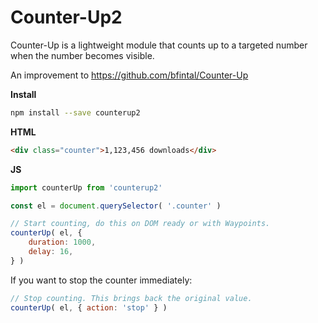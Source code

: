 # Counter-Up2
Counter-Up is a lightweight module that counts up to a targeted number when the number becomes visible.

An improvement to https://github.com/bfintal/Counter-Up

**Install**
```bash
npm install --save counterup2
```

**HTML**
```html
<div class="counter">1,123,456 downloads</div>
```

**JS**
```js
import counterUp from 'counterup2'

const el = document.querySelector( '.counter' )

// Start counting, do this on DOM ready or with Waypoints.
counterUp( el, {
    duration: 1000,
    delay: 16,
} )
```

If you want to stop the counter immediately:

```js
// Stop counting. This brings back the original value.
counterUp( el, { action: 'stop' } )
```